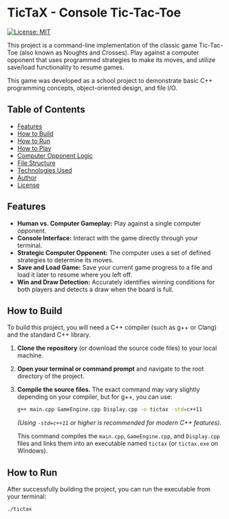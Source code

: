 # TicTaX - Console Tic-Tac-Toe

[![License: MIT](https://img.shields.io/badge/License-MIT-yellow.svg)](https://opensource.org/licenses/MIT)

This project is a command-line implementation of the classic game Tic-Tac-Toe (also known as Noughts and Crosses). Play against a computer opponent that uses programmed strategies to make its moves, and utilize save/load functionality to resume games.

This game was developed as a school project to demonstrate basic C++ programming concepts, object-oriented design, and file I/O.

## Table of Contents

- [Features](#features)
- [How to Build](#how-to-build)
- [How to Run](#how-to-run)
- [How to Play](#how-to-play)
- [Computer Opponent Logic](#computer-opponent-logic)
- [File Structure](#file-structure)
- [Technologies Used](#technologies-used)
- [Author](#author)
- [License](#license)

## Features

* **Human vs. Computer Gameplay:** Play against a single computer opponent.
* **Console Interface:** Interact with the game directly through your terminal.
* **Strategic Computer Opponent:** The computer uses a set of defined strategies to determine its moves.
* **Save and Load Game:** Save your current game progress to a file and load it later to resume where you left off.
* **Win and Draw Detection:** Accurately identifies winning conditions for both players and detects a draw when the board is full.

## How to Build

To build this project, you will need a C++ compiler (such as g++ or Clang) and the standard C++ library.

1.  **Clone the repository** (or download the source code files) to your local machine.
2.  **Open your terminal or command prompt** and navigate to the root directory of the project.
3.  **Compile the source files.** The exact command may vary slightly depending on your compiler, but for g++, you can use:

    ```bash
    g++ main.cpp GameEngine.cpp Display.cpp -o tictax -std=c++11
    ```
    *(Using `-std=c++11` or higher is recommended for modern C++ features).*

    This command compiles the `main.cpp`, `GameEngine.cpp`, and `Display.cpp` files and links them into an executable named `tictax` (or `tictax.exe` on Windows).

## How to Run

After successfully building the project, you can run the executable from your terminal:

```bash
./tictax
